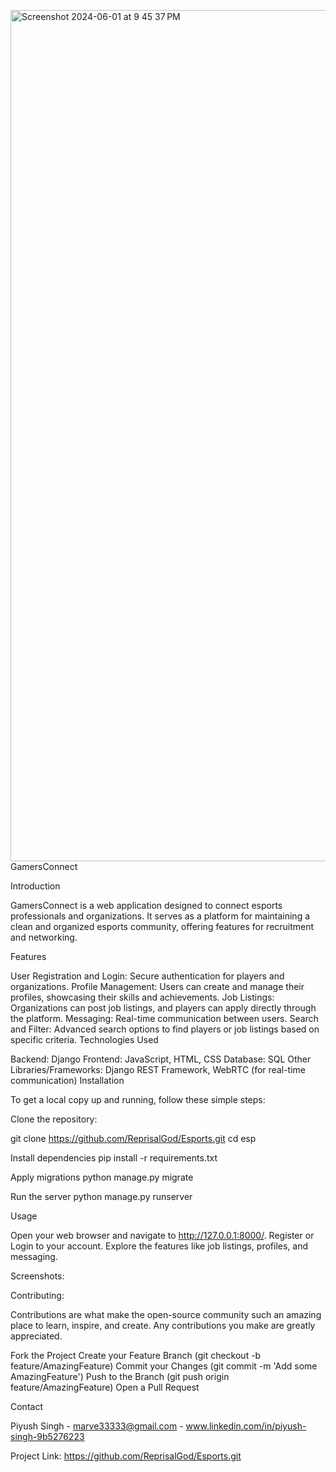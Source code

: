 <img width="1362" alt="Screenshot 2024-06-01 at 9 45 37 PM" src="https://github.com/ReprisalGod/Esports/assets/97118312/b255699e-f1a1-4e2b-bba1-ac7f006ec515">GamersConnect

Introduction

GamersConnect is a web application designed to connect esports professionals and organizations. It serves as a platform for maintaining a clean and organized esports community, offering features for recruitment and networking.

Features

User Registration and Login: Secure authentication for players and organizations.
Profile Management: Users can create and manage their profiles, showcasing their skills and achievements.
Job Listings: Organizations can post job listings, and players can apply directly through the platform.
Messaging: Real-time communication between users.
Search and Filter: Advanced search options to find players or job listings based on specific criteria.
Technologies Used

Backend: Django
Frontend: JavaScript, HTML, CSS
Database: SQL
Other Libraries/Frameworks: Django REST Framework, WebRTC (for real-time communication)
Installation

To get a local copy up and running, follow these simple steps:

Clone the repository:

git clone https://github.com/ReprisalGod/Esports.git
cd esp

Install dependencies
pip install -r requirements.txt

Apply migrations
python manage.py migrate

Run the server
python manage.py runserver

Usage

Open your web browser and navigate to http://127.0.0.1:8000/.
Register or Login to your account.
Explore the features like job listings, profiles, and messaging.

Screenshots:

Contributing:

Contributions are what make the open-source community such an amazing place to learn, inspire, and create. Any contributions you make are greatly appreciated.

Fork the Project
Create your Feature Branch (git checkout -b feature/AmazingFeature)
Commit your Changes (git commit -m 'Add some AmazingFeature')
Push to the Branch (git push origin feature/AmazingFeature)
Open a Pull Request


Contact

Piyush Singh - marve33333@gmail.com - www.linkedin.com/in/piyush-singh-9b5276223

Project Link: https://github.com/ReprisalGod/Esports.git


